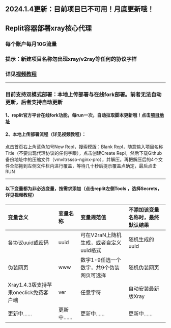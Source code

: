 ## 2024.1.4更新：目前项目已不可用！月底更新哦！
## Replit容器部署xray核心代理
### 每个账户每月10G流量
### 提示：新建项目名称勿出现xray/v2ray等任何的协议字样
### 详见[视频教程](https://www.youtube.com/playlist?list=PLMgly2AulGG-peT3CZoJFY68KbVg_D_lB)
--------------------------------------------------------------------------------
### 目前支持双模式部署：本地上传部署与在线fork部署。前者无法自动更新，后者支持自动更新

#### 1、replit官方平台在线fork功能，每run一次，自动拉取脚本更新哦！点击[项目地址](https://replit.com/@ygkkkk?tab=repls)

#### 2、本地上传部署流程（详见视频教程）：

点击首页右上角蓝色加号New Repl，搜索模版：Blank Repl，随意输入项目名称Title（不要出现代理协议的任何字眼），点击创建Create Repl，然后下载Github备份地址中的压缩文件（vmvltrssso-nginx-pro），并解压。再把解压后的4个文件全部拖到左侧文件栏内进行覆盖，等待几十秒后提示覆盖点确定，最后点击RUN

--------------------------------------------------------------------------------------------
#### 以下变量都为非必选变量，按需求添加（点击replit左侧Tools ，选择Secrets，详见视频教程）

| 变量含义 | 变量名称| 变量规范值| 不添加该变量名称时，最终默认结果|
| :--- | :--- | :--- | :--- |
| 各协议uuid或密码 | uuid |可在V2raN上随机生成，或者自定义uuid格式|随机生成的uuid|
| 伪装网页 | www |数字1-9任选一个数字，共9个伪装网页可选择|随机伪装网页|
|Xray1.4.3版支持苹果oneclick免费客户端|ver|任意字符|自动安装最新版Xray|
|更新中……|更新中……|更新中……|更新中……|

